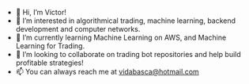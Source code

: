 - 👋 Hi, I’m Victor!
- 👀 I’m interested in algorithmical trading, machine learning, backend development and computer networks.
- 🌱 I’m currently learning Machine Learning on AWS, and Machine Learning for Trading.
- 💞️ I’m looking to collaborate on trading bot repositories and help build profitable strategies!
- 📫 You can always reach me at vidabasca@hotmail.com

